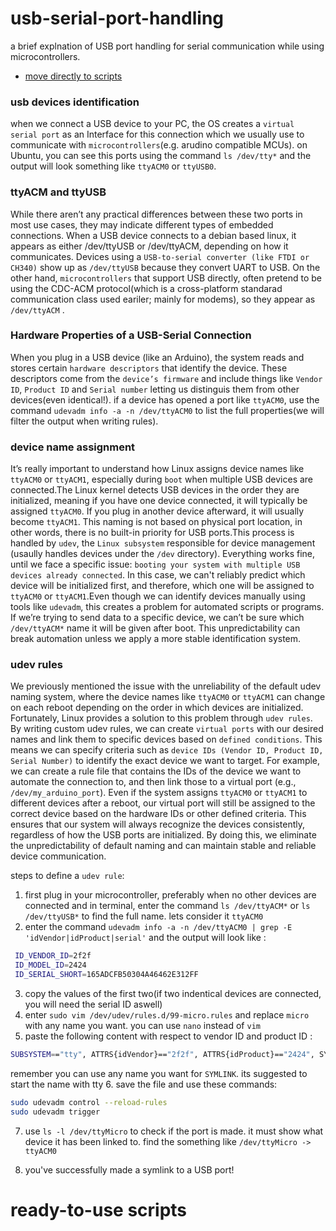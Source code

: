 # usb-serial-port-handling

a brief explnation of USB port handling for serial communication while using microcontrollers. 

- [move directly to scripts](#ready-to-use-scripts)
  
### usb devices identification 
when we connect a USB device to your PC, the OS creates a `virtual serial port` as an Interface for this connection which we usually use to communicate with `microcontrollers`(e.g. arudino compatible MCUs).
on Ubuntu, you can see this ports using the command ``` ls /dev/tty* ``` and the output will look something like `ttyACM0` or `ttyUSB0`. 

### ttyACM and ttyUSB
While there aren’t any practical differences between these two ports in most use cases, they may indicate different types of embedded connections. When a USB device connects to a debian based linux, it appears as either /dev/ttyUSB or /dev/ttyACM, depending on how it communicates. Devices using a `USB-to-serial converter (like FTDI or CH340)` show up as `/dev/ttyUSB` because they convert UART to USB. On the other hand, `microcontrollers` that support USB directly, often pretend to be using the CDC-ACM protocol(which is a cross-platform standarad communication class used eariler; mainly for modems), so they appear as `/dev/ttyACM` .

### Hardware Properties of a USB-Serial Connection
When you plug in a USB device (like an Arduino), the system reads and stores certain `hardware descriptors` that identify the device. These descriptors come from the `device’s firmware` and include things like `Vendor ID`, `Product ID` and `Serial number` letting us distinguis them from other devices(even identical!). if a device has opened a port like `ttyACM0`, use the command ```udevadm info -a -n /dev/ttyACM0``` to list the full properties(we will filter the output when writing rules). 

### device name assignment
It’s really important to understand how Linux assigns device names like `ttyACM0` or `ttyACM1`, especially during `boot` when multiple USB devices are connected.The Linux kernel detects USB devices in the order they are initialized, meaning if you have one device connected, it will typically be assigned `ttyACM0`. If you plug in another device afterward, it will usually become `ttyACM1`. This naming is not based on physical port location, in other words, there is no built-in priority for USB ports.This process is handled by `udev`, the `Linux subsystem` responsible for device management (usaully handles devices under the `/dev` directory). Everything works fine, until we face a specific issue: `booting your system with multiple USB devices already connected`. In this case, we can't reliably predict which device will be initialized first, and therefore, which one will be assigned to `ttyACM0` or `ttyACM1`.Even though we can identify devices manually using tools like `udevadm`, this creates a problem for automated scripts or programs. If we’re trying to send data to a specific device, we can’t be sure which `/dev/ttyACM*` name it will be given after boot. This unpredictability can break automation unless we apply a more stable identification system.

### udev rules
We previously mentioned the issue with the unreliability of the default udev naming system, where the device names like `ttyACM0` or `ttyACM1` can change on each reboot depending on the order in which devices are initialized. Fortunately, Linux provides a solution to this problem through `udev rules`. By writing custom udev rules, we can create `virtual ports` with our desired names and link them to specific devices based on `defined conditions`.
This means we can specify criteria such as `device IDs (Vendor ID, Product ID, Serial Number)` to identify the exact device we want to target. For example, we can create a rule file that contains the IDs of the device we want to automate the connection to, and then link those to a virtual port (e.g., `/dev/my_arduino_port`). Even if the system assigns `ttyACM0` or `ttyACM1` to different devices after a reboot, our virtual port will still be assigned to the correct device based on the hardware IDs or other defined criteria.
This ensures that our system will always recognize the devices consistently, regardless of how the USB ports are initialized. By doing this, we eliminate the unpredictability of default naming and can maintain stable and reliable device communication.

steps to define a `udev rule`:

1. first plug in your microcontroller, preferably when no other devices are connected and in terminal, enter the command ``` ls /dev/ttyACM* ``` or ``` ls /dev/ttyUSB* ``` to find the full name. lets consider it `ttyACM0`
2. enter the command ``` udevadm info -a -n /dev/ttyACM0 | grep -E 'idVendor|idProduct|serial' ``` and the output will look like : 
```bash
 ID_VENDOR_ID=2f2f
 ID_MODEL_ID=2424
 ID_SERIAL_SHORT=165ADCFB50304A46462E312FF
```
3. copy the values of the first two(if two indentical devices are connected, you will need the serial ID aswell)
4. enter ```sudo vim /dev/udev/rules.d/99-micro.rules``` and replace `micro` with any name you want. you can use `nano` instead of `vim`
5. paste the following content with respect to vendor ID and product ID : 
```bash
SUBSYSTEM=="tty", ATTRS{idVendor}=="2f2f", ATTRS{idProduct}=="2424", SYMLINK+="ttyMicro"

```
remember you can use any name you want for `SYMLINK`. its suggested to start the name with tty
6. save the file and use these commands: 
```bash
sudo udevadm control --reload-rules
sudo udevadm trigger
```
7. use ``` ls -l /dev/ttyMicro ``` to check if the port is made. it must show what device it has been linked to. find the something like `/dev/ttyMicro -> ttyACM0` 

8. you've successfully made a symlink to a USB port!  

# ready-to-use scripts